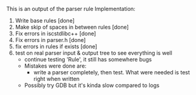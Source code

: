 This is an output of the parser rule
Implementation:
1. Write base rules [done]
2. Make skip of spaces in between rules [done]
3. Fix errors in iscstdlibc++ [done]
4. Fix errors in parser.h     [done]
5. fix errors in rules if exists [done]
6. test on real parser input & output tree to see everything is well
    - continue testing 'Rule', it still has somewhere bugs
    - Mistakes were done are:
        - write a parser completely, then test. What were needed is test right when written
    - Possibly try GDB but it's kinda slow compared to logs
